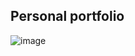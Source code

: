 ## Personal portfolio

![image](https://user-images.githubusercontent.com/105465379/224099359-aeb957df-34b6-4723-81e2-5fcc635002cc.png)
